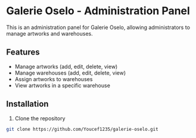 # Galerie Oselo - Administration Panel

This is an administration panel for Galerie Oselo, allowing administrators to manage artworks and warehouses.

## Features

- Manage artworks (add, edit, delete, view)
- Manage warehouses (add, edit, delete, view)
- Assign artworks to warehouses
- View artworks in a specific warehouse

## Installation

1. Clone the repository
```bash
git clone https://github.com/Youcef1235/galerie-oselo.git

